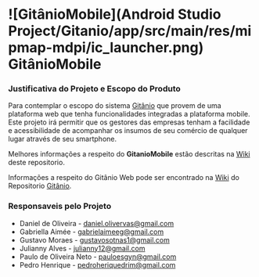 ![GitânioMobile](Android Studio Project/Gitanio/app/src/main/res/mipmap-mdpi/ic_launcher.png) GitânioMobile
===========================================================================================================

### Justificativa do Projeto e Escopo do Produto
Para contemplar o escopo do sistema [Gitânio](https://github.com/gustavosotnas/Gitanio) que provem de uma plataforma web que tenha funcionalidades integradas a plataforma mobile. Este projeto irá permitir que os gestores das empresas tenham a facilidade e acessibilidade de acompanhar os insumos de seu comércio de qualquer lugar através de seu smartphone.

Melhores informações a respeito do **GitanioMobile** estão descritas na [Wiki](https://github.com/gustavosotnas/GitanioMobile/wiki) deste repositorio.

Informações a respeito do Gitânio Web pode ser encontrado na [Wiki](https://github.com/gustavosotnas/Gitanio/wiki) do Repositorio [Gitânio](https://github.com/gustavosotnas/Gitanio).


### Responsaveis pelo Projeto

- Daniel de Oliveira - daniel.olivervas@gmail.com
- Gabriella Aimée - gabrielaimeeg@gmail.com
- Gustavo Moraes - gustavosotnas1@gmail.com
- Julianny Alves - julianny12@gmail.com
- Paulo de Oliveira Neto - pauloesgyn@gmail.com
- Pedro Henrique - pedroheriquedrim@gmail.com

